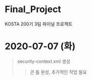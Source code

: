 # Final_Project
KOSTA 200기 3팀 파이널 프로젝트

# 2020-07-07 (화)
> security-context.xml 생성
> > 큰 틀 완성, 추가적인 작업 필요


